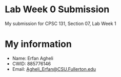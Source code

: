# Lab Week 0 Submission

My submission for CPSC 131, Section 07, Lab Week 1

# My information

* Name: Erfan Agheli
* CWID: 885776146
* Email: Agheli_Erfan@CSU.Fullerton.edu
